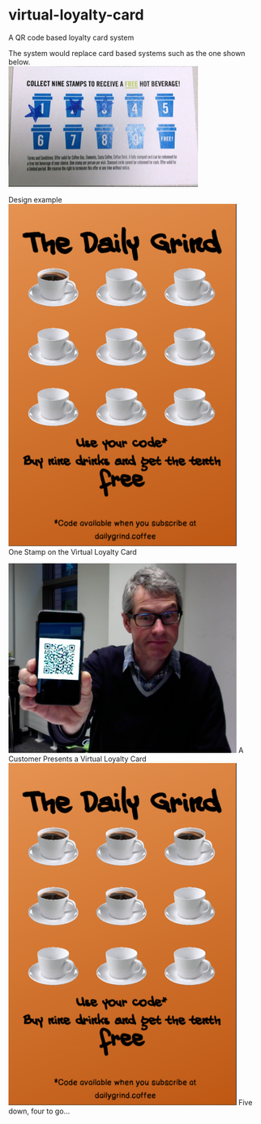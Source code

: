 # virtual-loyalty-card
A QR code based loyalty card system

The system would replace card based systems such as the one shown below.  
![card based system](https://github.com/qiuyangnie/virtual-loyalty-card/blob/master/img/cardBasedSystem.png)

Design example  
<img src="https://github.com/qiuyangnie/virtual-loyalty-card/blob/master/img/design1.png" alt="design example - One Stamp on the Virtual Loyalty Card" width="450"/>  
One Stamp on the Virtual Loyalty Card  

<img src="https://github.com/qiuyangnie/virtual-loyalty-card/blob/master/img/customer.png" alt="design example - A Customer Presents a Virtual Loyalty Card" width="450"/>  
A Customer Presents a Virtual Loyalty Card

<img src="https://github.com/qiuyangnie/virtual-loyalty-card/blob/master/img/design2.png" alt="design example - Five down, four to go..." width="450"/>  
Five down, four to go...




